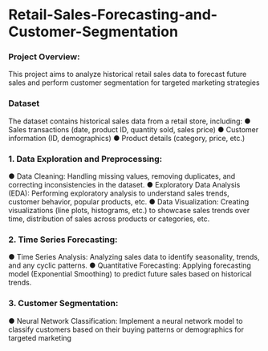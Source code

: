 # Retail-Sales-Forecasting-and-Customer-Segmentation

### Project Overview:
This project aims to analyze historical retail sales data to forecast future sales and perform customer segmentation for targeted marketing strategies

### Dataset
The dataset contains historical sales data from a retail store, including:
● Sales transactions (date, product ID, quantity sold, sales price)
● Customer information (ID, demographics)
● Product details (category, price, etc.)

### 1. Data Exploration and Preprocessing:
● Data Cleaning: Handling missing values, removing duplicates, and correcting
inconsistencies in the dataset.
● Exploratory Data Analysis (EDA): Performing exploratory analysis to
understand sales trends, customer behavior, popular products, etc.
● Data Visualization: Creating visualizations (line plots, histograms, etc.) to
showcase sales trends over time, distribution of sales across products or
categories, etc.

### 2. Time Series Forecasting:
● Time Series Analysis: Analyzing sales data to identify seasonality, trends, and
any cyclic patterns.
● Quantitative Forecasting: Applying forecasting model (Exponential Smoothing)
to predict future sales based on historical trends.

### 3. Customer Segmentation:
● Neural Network Classification: Implement a neural network model to
classify customers based on their buying patterns or demographics for
targeted marketing

